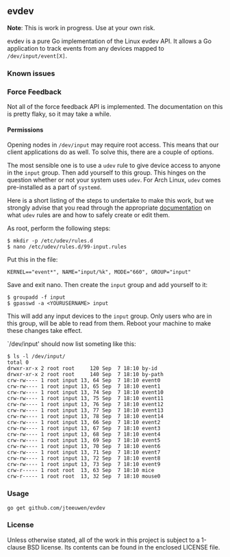 ## evdev

**Note**: This is work in progress. Use at your own risk.

evdev is a pure Go implementation of the Linux evdev API.
It allows a Go application to track events from any devices
mapped to `/dev/input/event[X]`.


### Known issues

### Force Feedback

Not all of the force feedback API is implemented.
The documentation on this is pretty flaky, so it may take a while.


#### Permissions

Opening nodes in `/dev/input` may require root access. This means that
our client applications do as well. To solve this, there are a couple
of options.

The most sensible one is to use a `udev` rule to give device access
to anyone in the `input` group. Then add yourself to this group.
This hinges on the question whether or not your system uses `udev`.
For Arch Linux, `udev` comes pre-installed as a part of `systemd`.

Here is a short listing of the steps to undertake to make this work,
but we strongly advise that you read through the appropriate
[documentation](http://www.reactivated.net/writing_udev_rules.html)
on what `udev` rules are and how to safely create or edit them.

As root, perform the following steps:

	$ mkdir -p /etc/udev/rules.d
	$ nano /etc/udev/rules.d/99-input.rules

Put this in the file:

	KERNEL=="event*", NAME="input/%k", MODE="660", GROUP="input"

Save and exit nano. Then create the `input` group and add yourself to it:

	$ groupadd -f input
	$ gpasswd -a <YOURUSERNAME> input

This will add any input devices to the `input` group. Only users who are in
this group, will be able to read from them. Reboot your machine to make
these changes take effect.

`/dev/input' should now list someting like this:

	$ ls -l /dev/input/
	total 0
	drwxr-xr-x 2 root root     120 Sep  7 18:10 by-id
	drwxr-xr-x 2 root root     140 Sep  7 18:10 by-path
	crw-rw---- 1 root input 13, 64 Sep  7 18:10 event0
	crw-rw---- 1 root input 13, 65 Sep  7 18:10 event1
	crw-rw---- 1 root input 13, 74 Sep  7 18:10 event10
	crw-rw---- 1 root input 13, 75 Sep  7 18:10 event11
	crw-rw---- 1 root input 13, 76 Sep  7 18:10 event12
	crw-rw---- 1 root input 13, 77 Sep  7 18:10 event13
	crw-rw---- 1 root input 13, 78 Sep  7 18:10 event14
	crw-rw---- 1 root input 13, 66 Sep  7 18:10 event2
	crw-rw---- 1 root input 13, 67 Sep  7 18:10 event3
	crw-rw---- 1 root input 13, 68 Sep  7 18:10 event4
	crw-rw---- 1 root input 13, 69 Sep  7 18:10 event5
	crw-rw---- 1 root input 13, 70 Sep  7 18:10 event6
	crw-rw---- 1 root input 13, 71 Sep  7 18:10 event7
	crw-rw---- 1 root input 13, 72 Sep  7 18:10 event8
	crw-rw---- 1 root input 13, 73 Sep  7 18:10 event9
	crw-r----- 1 root root  13, 63 Sep  7 18:10 mice
	crw-r----- 1 root root  13, 32 Sep  7 18:10 mouse0


### Usage

    go get github.com/jteeuwen/evdev


### License

Unless otherwise stated, all of the work in this project is subject to a
1-clause BSD license. Its contents can be found in the enclosed LICENSE file.

